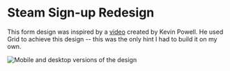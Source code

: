 # Steam Sign-up Redesign
This form design was inspired by a [video](https://www.youtube.com/watch?v=EtTFEiHFjF4&t=93s&ab_channel=KevinPowell) created by Kevin Powell. He used Grid to achieve this design -- this was the only hint I had to build it on my own.

![Mobile and desktop versions of the design](https://github.com/t4rantino/steam-signup-redesign/blob/main/screenshots/mobile-and-desktop.png?raw=true)